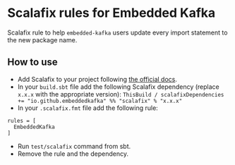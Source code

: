 # Scalafix rules for Embedded Kafka

Scalafix rule to help `embedded-kafka` users update every import statement to the new package name.

## How to use

* Add Scalafix to your project following [the official docs](https://scalacenter.github.io/scalafix/docs/users/installation.html).
* In your `build.sbt` file add the following Scalafix dependency (replace `x.x.x` with the appropriate version): `ThisBuild / scalafixDependencies += "io.github.embeddedkafka" %% "scalafix" % "x.x.x"`
* In your `.scalafix.fmt` file add the following rule:

```
rules = [
  EmbeddedKafka
]
```

* Run `test/scalafix` command from sbt.
* Remove the rule and the dependency.
